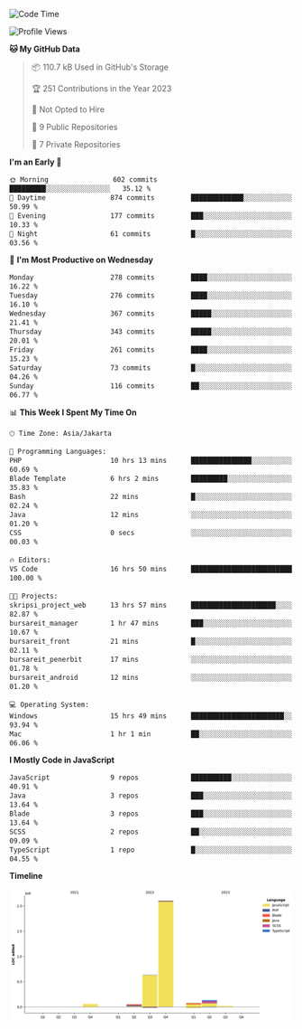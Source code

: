 <!--START_SECTION:waka-->
![Code Time](http://img.shields.io/badge/Code%20Time-144%20hrs%2029%20mins-blue)

![Profile Views](http://img.shields.io/badge/Profile%20Views-0-blue)

**🐱 My GitHub Data** 

> 📦 110.7 kB Used in GitHub's Storage 
 > 
> 🏆 251 Contributions in the Year 2023
 > 
> 🚫 Not Opted to Hire
 > 
> 📜 9 Public Repositories 
 > 
> 🔑 7 Private Repositories 
 > 
**I'm an Early 🐤** 

```text
🌞 Morning                602 commits         █████████░░░░░░░░░░░░░░░░   35.12 % 
🌆 Daytime                874 commits         █████████████░░░░░░░░░░░░   50.99 % 
🌃 Evening                177 commits         ███░░░░░░░░░░░░░░░░░░░░░░   10.33 % 
🌙 Night                  61 commits          █░░░░░░░░░░░░░░░░░░░░░░░░   03.56 % 
```
📅 **I'm Most Productive on Wednesday** 

```text
Monday                   278 commits         ████░░░░░░░░░░░░░░░░░░░░░   16.22 % 
Tuesday                  276 commits         ████░░░░░░░░░░░░░░░░░░░░░   16.10 % 
Wednesday                367 commits         █████░░░░░░░░░░░░░░░░░░░░   21.41 % 
Thursday                 343 commits         █████░░░░░░░░░░░░░░░░░░░░   20.01 % 
Friday                   261 commits         ████░░░░░░░░░░░░░░░░░░░░░   15.23 % 
Saturday                 73 commits          █░░░░░░░░░░░░░░░░░░░░░░░░   04.26 % 
Sunday                   116 commits         ██░░░░░░░░░░░░░░░░░░░░░░░   06.77 % 
```


📊 **This Week I Spent My Time On** 

```text
🕑︎ Time Zone: Asia/Jakarta

💬 Programming Languages: 
PHP                      10 hrs 13 mins      ███████████████░░░░░░░░░░   60.69 % 
Blade Template           6 hrs 2 mins        █████████░░░░░░░░░░░░░░░░   35.83 % 
Bash                     22 mins             █░░░░░░░░░░░░░░░░░░░░░░░░   02.24 % 
Java                     12 mins             ░░░░░░░░░░░░░░░░░░░░░░░░░   01.20 % 
CSS                      0 secs              ░░░░░░░░░░░░░░░░░░░░░░░░░   00.03 % 

🔥 Editors: 
VS Code                  16 hrs 50 mins      █████████████████████████   100.00 % 

🐱‍💻 Projects: 
skripsi_project_web      13 hrs 57 mins      █████████████████████░░░░   82.87 % 
bursareit_manager        1 hr 47 mins        ███░░░░░░░░░░░░░░░░░░░░░░   10.67 % 
bursareit_front          21 mins             █░░░░░░░░░░░░░░░░░░░░░░░░   02.11 % 
bursareit_penerbit       17 mins             ░░░░░░░░░░░░░░░░░░░░░░░░░   01.78 % 
bursareit_android        12 mins             ░░░░░░░░░░░░░░░░░░░░░░░░░   01.20 % 

💻 Operating System: 
Windows                  15 hrs 49 mins      ███████████████████████░░   93.94 % 
Mac                      1 hr 1 min          ██░░░░░░░░░░░░░░░░░░░░░░░   06.06 % 
```

**I Mostly Code in JavaScript** 

```text
JavaScript               9 repos             ██████████░░░░░░░░░░░░░░░   40.91 % 
Java                     3 repos             ███░░░░░░░░░░░░░░░░░░░░░░   13.64 % 
Blade                    3 repos             ███░░░░░░░░░░░░░░░░░░░░░░   13.64 % 
SCSS                     2 repos             ██░░░░░░░░░░░░░░░░░░░░░░░   09.09 % 
TypeScript               1 repo              █░░░░░░░░░░░░░░░░░░░░░░░░   04.55 % 
```



**Timeline**

![Lines of Code chart](https://raw.githubusercontent.com/brstreet2/brstreet2/main/assets/bar_graph.png)


<!--END_SECTION:waka-->
